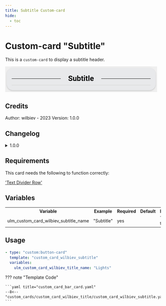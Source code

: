```yaml
---
title: Subtitle Custom-card
hide:
  - toc
---
```


<!-- markdownlint-disable MD046 -->

# Custom-card "Subtitle"

This is a `custom-card` to display a subtitle header.

![Screenshot](../../docs/assets/img/custom_card_wilbiev_subtitle.png)

## Credits

Author: wilbiev - 2023
Version: 1.0.0

## Changelog

<details>
<summary>1.0.0</summary>
Initial release.
</details>

## Requirements

This card needs the following to function correctly:

['Text Divider Row'](https://github.com/iantrich/text-divider-row)

## Variables

<table>
<tr>
<th>Variable</th>
<th>Example</th>
<th>Required</th>
<th>Default</th>
<th>Explanation</th>
</tr>
<tr>
<td>ulm_custom_card_wilbiev_subtitle_name</td>
<td>"Subtitle"</td>
<td>yes</td>
<td></td>
<td>The name to display</td>
</tr>
</table>

## Usage

```yaml
- type: "custom:button-card"
  template: "custom_card_wilbiev_subtitle"
  variables:
    ulm_custom_card_wilbiev_title_name: "Lights"
```

??? note "Template Code"

    ```yaml title="custom_card_bar_card.yaml"
    --8<-- "custom_cards/custom_card_wilbiev_title/custom_card_wilbiev_subtitle.yaml"
    ```
